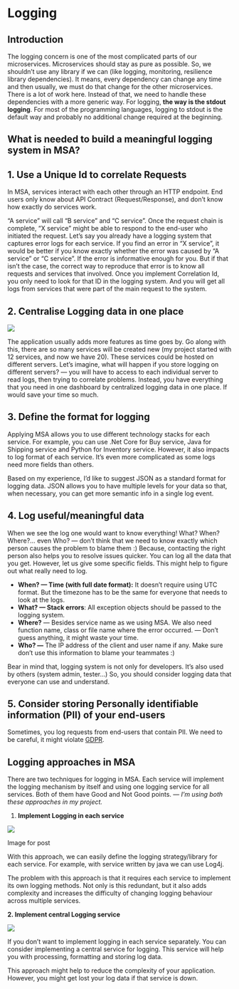 # Logging

## Introduction <a id="introduction"></a>

The logging concern is one of the most complicated parts of our microservices. Microservices should stay as pure as possible. So, we shouldn’t use any library if we can \(like logging, monitoring, resilience library dependencies\). It means, every dependency can change any time and then usually, we must do that change for the other microservices. There is a lot of work here. Instead of that, we need to handle these dependencies with a more generic way. For logging, **the way is the stdout logging**. For most of the programming languages, logging to stdout is the default way and probably no additional change required at the beginning.

## What is needed to build a meaningful logging system in MSA? <a id="what-is-needed-to-build-a-meaningful-logging-system-in-msa"></a>

## **1. Use a Unique Id to correlate Requests** <a id="1-use-a-unique-id-to-correlate-requests"></a>

In MSA, services interact with each other through an HTTP endpoint. End users only know about API Contract \(Request/Response\), and don’t know how exactly do services work.

“A service” will call “B service” and “C service”. Once the request chain is complete, “X service” might be able to respond to the end-user who initiated the request. Let’s say you already have a logging system that captures error logs for each service. If you find an error in “X service”, it would be better if you know exactly whether the error was caused by “A service” or “C service”. If the error is informative enough for you. But if that isn’t the case, the correct way to reproduce that error is to know all requests and services that involved. Once you implement Correlation Id, you only need to look for that ID in the logging system. And you will get all logs from services that were part of the main request to the system.

## **2. Centralise Logging data in one place** <a id="2-centralise-logging-data-in-one-place"></a>

![](https://miro.medium.com/max/1600/1*DgjE3_C6GISqbznXN8fXjA.png)

The application usually adds more features as time goes by. Go along with this, there are so many services will be created new \(my project started with 12 services, and now we have 20\). These services could be hosted on different servers. Let’s imagine, what will happen if you store logging on different servers? — you will have to access to each individual server to read logs, then trying to correlate problems. Instead, you have everything that you need in one dashboard by centralized logging data in one place. If would save your time so much.

## **3. Define the format for logging** <a id="3-define-the-format-for-logging"></a>

Applying MSA allows you to use different technology stacks for each service. For example, you can use .Net Core for Buy service, Java for Shipping service and Python for Inventory service. However, it also impacts to log format of each service. It’s even more complicated as some logs need more fields than others.

Based on my experience, I’d like to suggest JSON as a standard format for logging data. JSON allows you to have multiple levels for your data so that, when necessary, you can get more semantic info in a single log event.

## **4. Log useful/meaningful data** <a id="4-log-useful-meaningful-data"></a>

When we see the log one would want to know everything! What? When? Where?… even Who? — don’t think that we need to know exactly which person causes the problem to blame them :\) Because, contacting the right person also helps you to resolve issues quicker. You can log all the data that you get. However, let us give some specific fields. This might help to figure out what really need to log.

* **When? — Time \(with full date format\):** It doesn’t require using UTC format. But the timezone has to be the same for everyone that needs to look at the logs.
* **What? — Stack errors**: All exception objects should be passed to the logging system.
* **Where?** — Besides service name as we using MSA. We also need function name, class or file name where the error occurred. — Don’t guess anything, it might waste your time.
* **Who? —** The IP address of the client and user name if any. Make sure don’t use this information to blame your teammates :\)

Bear in mind that, logging system is not only for developers. It’s also used by others \(system admin, tester…\) So, you should consider logging data that everyone can use and understand.

## **5. Consider storing Personally identifiable information \(PII\) of your end-users** <a id="5-consider-storing-personally-identifiable-information-pii-of-your-end-users"></a>

Sometimes, you log requests from end-users that contain PII. We need to be careful, it might violate [GDPR](https://gdpr-info.eu/).

## Logging approaches in MSA <a id="logging-approaches-in-msa"></a>

There are two techniques for logging in MSA. Each service will implement the logging mechanism by itself and using one logging service for all services. Both of them have Good and Not Good points. — _I’m using both these approaches in my project._

1. **Implement Logging in each service**

![](https://miro.medium.com/max/566/1*4C-xD6SxmfVbZPABmpDyFA.png)

Image for post

With this approach, we can easily define the logging strategy/library for each service. For example, with service written by java we can use Log4j.

The problem with this approach is that it requires each service to implement its own logging methods. Not only is this redundant, but it also adds complexity and increases the difficulty of changing logging behaviour across multiple services.

**2. Implement central Logging service**

![](https://miro.medium.com/max/572/1*Gw-vGPXh4dABab1Hi-ZRJQ.png)

If you don’t want to implement logging in each service separately. You can consider implementing a central service for logging. This service will help you with processing, formatting and storing log data.

This approach might help to reduce the complexity of your application. However, you might get lost your log data if that service is down.


